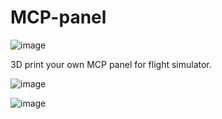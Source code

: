 # MCP-panel

![image](https://user-images.githubusercontent.com/1192916/190020247-507466dd-918f-47a0-b019-b9db686d0157.png)

3D print your own MCP panel for flight simulator.

![image](https://user-images.githubusercontent.com/1192916/190303041-c0773324-2e29-4cac-8f28-cf383306ff11.png)

![image](https://user-images.githubusercontent.com/1192916/190303993-10bff4c4-5c5f-4b4e-97c5-940528641fc1.png)


